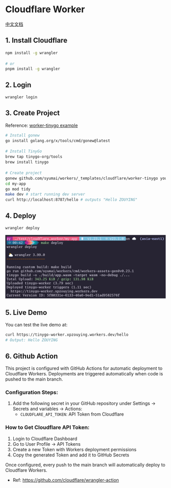 # Cloudflare Worker

[中文文档](./README.cn.md)

## 1. Install Cloudflare

```bash
npm install -g wrangler

# or
pnpm install -g wrangler
```

## 2. Login

```bash
wrangler login
```

## 3. Create Project

Reference: [worker-tinygo example](https://github.com/syumai/workers/tree/main/_templates/cloudflare/worker-tinygo)

```bash
# Install gonew
go install golang.org/x/tools/cmd/gonew@latest

# Install TinyGo
brew tap tinygo-org/tools
brew install tinygo

# Create project
gonew github.com/syumai/workers/_templates/cloudflare/worker-tinygo your.module/my-app # e.g. github.com/syumai/my-app
cd my-app
go mod tidy
make dev # start running dev server
curl http://localhost:8787/hello # outputs "Hello ZOUYING"
```

## 4. Deploy

```bash
wrangler deploy
```

![deploy](./SCR-20241222-brto.png)

## 5. Live Demo

You can test the live demo at:

```bash
curl https://tinygo-worker.xpzouying.workers.dev/hello
# Output: Hello ZOUYING
```

## 6. Github Action

This project is configured with GitHub Actions for automatic deployment to Cloudflare Workers. Deployments are triggered automatically when code is pushed to the main branch.

### Configuration Steps:

1. Add the following secret in your GitHub repository under Settings -> Secrets and variables -> Actions:
   - `CLOUDFLARE_API_TOKEN`: API Token from Cloudflare

### How to Get Cloudflare API Token:

1. Login to Cloudflare Dashboard
2. Go to User Profile -> API Tokens
3. Create a new Token with Workers deployment permissions
4. Copy the generated Token and add it to GitHub Secrets

Once configured, every push to the main branch will automatically deploy to Cloudflare Workers.

- Ref: https://github.com/cloudflare/wrangler-action
